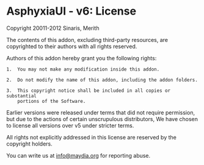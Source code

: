 AsphyxiaUI - v6: License
========================

Copyright 20011-2012 Sinaris, Merith

The contents of this addon, excluding third-party resources, are
copyrighted to their authors with all rights reserved.

Authors of this addon hereby grant you the following rights:

	1.	You may not make any modification inside this addon.

	2.	Do not modify the name of this addon, including the addon folders.

	3.	This copyright notice shall be included in all copies or substantial
		portions of the Software.

Earlier versions were released under terms that did not require permission,
but due to the actions of certain unscrupulous distributors, We have chosen
to license all versions over v5 under stricter terms.

All rights not explicitly addressed in this license are reserved by
the copyright holders.

You can write us at info@maydia.org for reporting abuse.